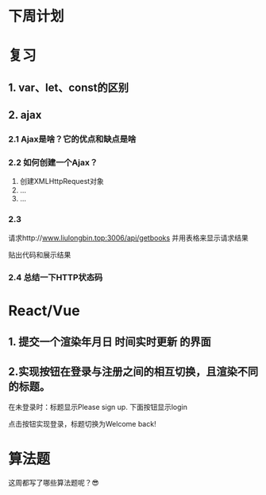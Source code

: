 # 下周计划

# 复习

## 1. var、let、const的区别

## 2. ajax

### 2.1 Ajax是啥？它的优点和缺点是啥



### 2.2 如何创建一个Ajax？

1. 创建XMLHttpRequest对象
2. ...
3. ...

### 2.3

请求http://www.liulongbin.top:3006/api/getbooks 并用表格来显示请求结果

贴出代码和展示结果

### 2.4 总结一下HTTP状态码



# React/Vue

## 1. 提交一个渲染年月日 时间实时更新 的界面

## 2.实现按钮在登录与注册之间的相互切换，且渲染不同的标题。

在未登录时：标题显示Please sign up. 下面按钮显示login

点击按钮实现登录，标题切换为Welcome back!

# 算法题

这周都写了哪些算法题呢？😎

